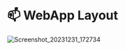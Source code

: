 # 📫 WebApp Layout

![Screenshot_20231231_172734](https://github.com/Edveika/Udemy-HTML-CSS/assets/113787144/304bb0af-cd8a-46d2-a547-95ebea48b8f8)
